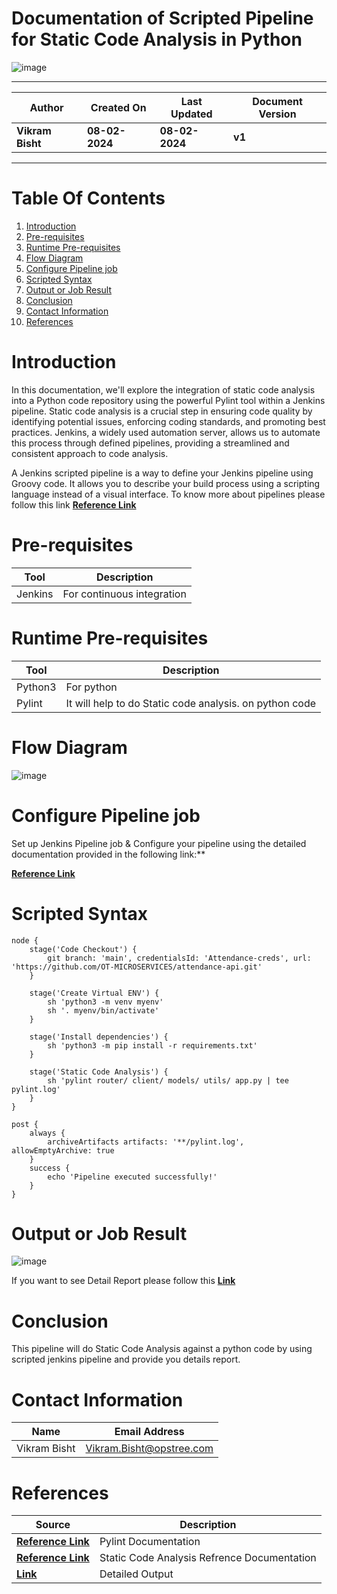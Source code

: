 # Documentation of Scripted Pipeline for Static Code Analysis in Python

![image](https://github.com/avengers-p7/Documentation/assets/79625874/5419d5c8-ee87-4c28-9894-af831e8aba84)


***

| **Author** | **Created On** | **Last Updated** | **Document Version** |
| ---------- | -------------- | ---------------- | -------------------- |
| **Vikram Bisht** | **08-02-2024** | **08-02-2024** | **v1** |

***
# Table Of Contents

1. [Introduction](#Introduction)
2. [Pre-requisites](#Pre-requisites)
3. [Runtime Pre-requisites](#Runtime-Pre-requisites)
4. [Flow Diagram](#Flow-diagram)
5. [Configure Pipeline job](#Configure-Pipeline-job)
6. [Scripted Syntax](#Scripted-Syntax)
7. [Output or Job Result](#Output-or-Job-Result)
8. [Conclusion](#conclusion)
9. [Contact Information](#contact-information)
10. [References](#References)


# Introduction


In this documentation, we'll explore the integration of static code analysis into a Python code repository using the powerful Pylint tool within a Jenkins pipeline. Static code analysis is a crucial step in ensuring code quality by identifying potential issues, enforcing coding standards, and promoting best practices. Jenkins, a widely used automation server, allows us to automate this process through defined pipelines, providing a streamlined and consistent approach to code analysis.

A Jenkins scripted pipeline is a way to define your Jenkins pipeline using Groovy code. It allows you to describe your build process using a scripting language instead of a visual interface.
To know more about pipelines please follow this link  **[Reference Link](https://github.com/avengers-p7/Documentation/blob/main/Application_CI/Implementation/GenericDoc/jenkinsPipeline.md
)**


# Pre-requisites

| **Tool**   | **Description**            | 
| ---------- | -------------------------  | 
| Jenkins    | For continuous integration | 


# Runtime Pre-requisites

| **Tool**   | **Description**                                         | 
| ---------- | -------------------------                               | 
| Python3    | For python                                              | 
| Pylint     | It will help to do Static code analysis. on python code |


# Flow Diagram

![image](https://github.com/avengers-p7/Documentation/assets/79625874/2492a83d-bd29-4682-bb94-974fbaedca77)

# Configure Pipeline job

 Set up Jenkins Pipeline job & Configure your pipeline using the detailed documentation provided in the following link:**

**[Reference Link](https://github.com/avengers-p7/Documentation/blob/main/Application_CI/Implementation/GenericDoc/pipelinePOC.md)**

# Scripted Syntax
```
node {
    stage('Code Checkout') {
        git branch: 'main', credentialsId: 'Attendance-creds', url: 'https://github.com/OT-MICROSERVICES/attendance-api.git'
    }

    stage('Create Virtual ENV') {
        sh 'python3 -m venv myenv'
        sh '. myenv/bin/activate'
    }

    stage('Install dependencies') {
        sh 'python3 -m pip install -r requirements.txt'
    }

    stage('Static Code Analysis') {
        sh 'pylint router/ client/ models/ utils/ app.py | tee pylint.log'
    }
}

post {
    always {
        archiveArtifacts artifacts: '**/pylint.log', allowEmptyArchive: true
    }
    success {
        echo 'Pipeline executed successfully!'
    }
}
```

# Output or Job Result

![image](https://github.com/avengers-p7/Documentation/assets/79625874/e2532ce3-7ad7-4867-8e23-22941f91a1f9)

If you want to see Detail Report please follow this **[Link](https://github.com/avengers-p7/Documentation/blob/main/Application_CI/Implementation/Python%20CI/Static%20Code%20Analysis/Scripted%20Pipeline/pylint.log)**


# Conclusion
This pipeline will do Static Code Analysis against a python code by using scripted jenkins pipeline and provide you details report.


# Contact Information

|  Name                     |        	Email Address         |
| ------------              | --------------------------------|
| Vikram Bisht              |  Vikram.Bisht@opstree.com       |  


# References

|  Source                                                                                 |        Description      |
| ------------                                                                            | ----------------------- |
|  **[Reference Link](https://pylint.readthedocs.io/en/stable/)**                                               | Pylint Documentation    |  
| **[Reference Link](https://github.com/avengers-p7/Documentation/blob/main/Application_CI/Design/04-%20Python%20CI%20Checks/Static%20code%20analysis(Python%20CI%20Checks).md)**                  | Static Code Analysis Refrence Documentation    |	
|  **[Link](https://github.com/avengers-p7/Documentation/blob/main/Application_CI/Implementation/Python%20CI/Static%20Code%20Analysis/Scripted%20Pipeline/pylint.log)**                                               | Detailed Output    | 


